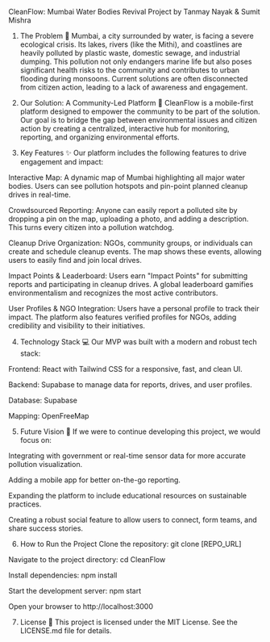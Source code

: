 CleanFlow: Mumbai Water Bodies Revival
Project by Tanmay Nayak & Sumit Mishra
1. The Problem 🌊
Mumbai, a city surrounded by water, is facing a severe ecological crisis. Its lakes, rivers (like the Mithi), and coastlines are heavily polluted by plastic waste, domestic sewage, and industrial dumping. This pollution not only endangers marine life but also poses significant health risks to the community and contributes to urban flooding during monsoons. Current solutions are often disconnected from citizen action, leading to a lack of awareness and engagement.

2. Our Solution: A Community-Led Platform 🤝
CleanFlow is a mobile-first platform designed to empower the community to be part of the solution. Our goal is to bridge the gap between environmental issues and citizen action by creating a centralized, interactive hub for monitoring, reporting, and organizing environmental efforts.

3. Key Features ✨
Our platform includes the following features to drive engagement and impact:

Interactive Map: A dynamic map of Mumbai highlighting all major water bodies. Users can see pollution hotspots and pin-point planned cleanup drives in real-time.

Crowdsourced Reporting: Anyone can easily report a polluted site by dropping a pin on the map, uploading a photo, and adding a description. This turns every citizen into a pollution watchdog.

Cleanup Drive Organization: NGOs, community groups, or individuals can create and schedule cleanup events. The map shows these events, allowing users to easily find and join local drives.

Impact Points & Leaderboard: Users earn "Impact Points" for submitting reports and participating in cleanup drives. A global leaderboard gamifies environmentalism and recognizes the most active contributors.

User Profiles & NGO Integration: Users have a personal profile to track their impact. The platform also features verified profiles for NGOs, adding credibility and visibility to their initiatives.

4. Technology Stack 💻
Our MVP was built with a modern and robust tech stack:

Frontend: React with Tailwind CSS for a responsive, fast, and clean UI.

Backend: Supabase to manage data for reports, drives, and user profiles.

Database: Supabase

Mapping: OpenFreeMap

5. Future Vision 🚀
If we were to continue developing this project, we would focus on:

Integrating with government or real-time sensor data for more accurate pollution visualization.

Adding a mobile app for better on-the-go reporting.

Expanding the platform to include educational resources on sustainable practices.

Creating a robust social feature to allow users to connect, form teams, and share success stories.

6. How to Run the Project
Clone the repository: git clone [REPO_URL]

Navigate to the project directory: cd CleanFlow

Install dependencies: npm install

Start the development server: npm start

Open your browser to http://localhost:3000

7. License 📜
This project is licensed under the MIT License. See the LICENSE.md file for details.
